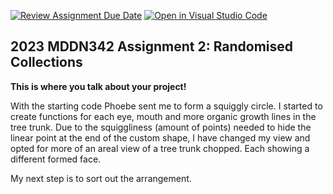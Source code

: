 [![Review Assignment Due Date](https://classroom.github.com/assets/deadline-readme-button-24ddc0f5d75046c5622901739e7c5dd533143b0c8e959d652212380cedb1ea36.svg)](https://classroom.github.com/a/TMOxyln0)
[![Open in Visual Studio Code](https://classroom.github.com/assets/open-in-vscode-718a45dd9cf7e7f842a935f5ebbe5719a5e09af4491e668f4dbf3b35d5cca122.svg)](https://classroom.github.com/online_ide?assignment_repo_id=10840943&assignment_repo_type=AssignmentRepo)
## 2023 MDDN342 Assignment 2: Randomised Collections
**This is where you talk about your project!**

With the starting code Phoebe sent me to form a squiggly circle. I started to create functions for each eye, mouth and more organic growth lines in the tree trunk. Due to the squiggliness (amount of points) needed to hide the linear point at the end of the custom shape, I have changed my view and opted for more of an areal view of a tree trunk chopped. Each showing a different formed face. 

My next step is to sort out the arrangement. 





